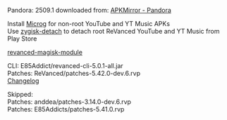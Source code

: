 Pandora: 2509.1
downloaded from: [APKMirror - Pandora](https://www.apkmirror.com/apk/pandora/pandora-music-podcasts/pandora-music-podcasts-2509-1-release/pandora-music-podcasts-2509-1-android-apk-download/)  

Install [Microg](https://github.com/ReVanced/GmsCore/releases) for non-root YouTube and YT Music APKs  
Use [zygisk-detach](https://github.com/j-hc/zygisk-detach) to detach root ReVanced YouTube and YT Music from Play Store  

[revanced-magisk-module](https://github.com/E85Addicts/revanced-magisk-module)
  
CLI: E85Addict/revanced-cli-5.0.1-all.jar  
Patches: ReVanced/patches-5.42.0-dev.6.rvp  
[Changelog](https://github.com/ReVanced/revanced-patches/releases/tag/v5.42.0-dev.6)  

Skipped:  
Patches: anddea/patches-3.14.0-dev.6.rvp  
Patches: E85Addicts/patches-5.41.0.rvp          
